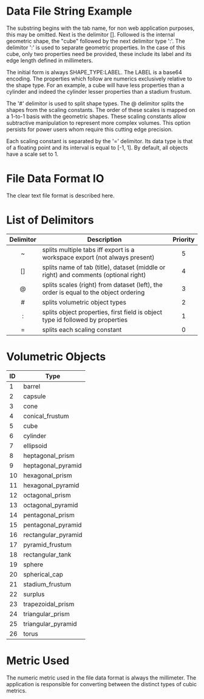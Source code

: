 # Data File String Example

The substring begins with the tab name, for non web application purposes, this may be omitted. Next is the delimitor []. Followed is the internal geometric shape, the "cube" followed by the next delimitor type ':'. The delimitor ':' is used to separate geometric properties. In the case of this cube, only two properties need be provided, these include its label and its edge length defined in millimeters.

The initial form is always SHAPE_TYPE:LABEL. The LABEL is a base64 encoding. The properties which follow are numerics exclusively relative to the shape type. For an example, a cube will have less properties than a cylinder and indeed the cylinder lesser properties than a stadium frustum.

The '#' delimitor is used to split shape types. The @ delimitor splits the shapes from the scaling constants. The order of these scales is mapped on a 1-to-1 basis with the geometric shapes. These scaling constants allow subtractive manipulation to represent more complex volumes. This option persists for power users whom require this cutting edge precision.

Each scaling constant is separated by the '=' delimitor. Its data type is that of a floating point and its interval is equal to [-1, 1]. By default, all objects have a scale set to 1.

# File Data Format IO

The clear text file format is described here.

# List of Delimitors

| Delimitor | Description                                                                           | Priority |
|:---------:|---------------------------------------------------------------------------------------|:--------:|
| ~         | splits multiple tabs iff export is a workspace export (not always present)            | 5        |
| []        | splits name of tab (title), dataset (middle or right) and comments (optional right)   | 4        |
| @         | splits scales (right) from dataset (left), the order is equal to the object ordering  | 3        |
| \#        | splits volumetric object types                                                        | 2        |
| :         | splits object properties, first field is object type id followed by properties        | 1        |
| =         | splits each scaling constant                                                          | 0        |

# Volumetric Objects

| ID | Type |
|:---|------|
| 1  | barrel |
| 2  | capsule |
| 3  | cone |
| 4  | conical_frustum |
| 5  | cube |
| 6  | cylinder |
| 7  | ellipsoid |
| 8  | heptagonal_prism |
| 9  | heptagonal_pyramid |
| 10 | hexagonal_prism |
| 11 | hexagonal_pyramid |
| 12 | octagonal_prism |
| 13 | octagonal_pyramid |
| 14 | pentagonal_prism |
| 15 | pentagonal_pyramid |
| 16 | rectangular_pyramid |
| 17 | pyramid_frustum |
| 18 | rectangular_tank |
| 19 | sphere |
| 20 | spherical_cap |
| 21 | stadium_frustum |
| 22 | surplus |
| 23 | trapezoidal_prism |
| 24 | triangular_prism |
| 25 | triangular_pyramid |
| 26 | torus |

# Metric Used

The numeric metric used in the file data format is always the millimeter. The application is responsible for converting between the distinct types of cubic metrics.
